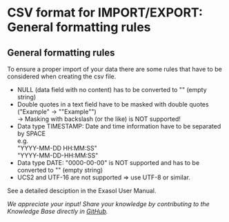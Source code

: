 # CSV format for IMPORT/EXPORT: General formatting rules 
## General formatting rules

To ensure a proper import of your data there are some rules that have to be considered when creating the csv file. 

* NULL (data field with no content) has to be converted to "" (empty string)
* Double quotes in a text field have to be masked with double quotes ("Example" -> ""Example"")  
-> Masking with backslash (or the like) is NOT supported!
* Data type TIMESTAMP: Date and time information have to be separated by SPACE  
e.g.   
"YYYY-MM-DD HH:MM:SS"     
"YYYY-MM-DD-HH:MM:SS"
* Data type DATE: "0000-00-00" is NOT supported and has to be converted to "" (empty string)
* UCS2 and UTF-16 are not supported => use UTF-8 or similar.

See a detailed desciption in the Exasol User Manual.

*We appreciate your input! Share your knowledge by contributing to the Knowledge Base directly in [GitHub](https://github.com/exasol/public-knowledgebase).* 